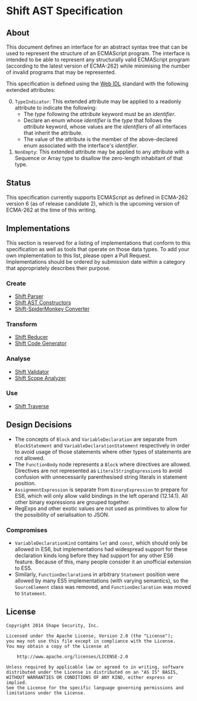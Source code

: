 Shift AST Specification
=======================


## About

This document defines an interface for an abstract syntax tree that can be used
to represent the structure of an ECMAScript program. The interface is intended
to be able to represent any structurally valid ECMAScript program (according to
the latest version of ECMA-262) while minimising the number of invalid programs
that may be represented.

This specification is defined using the [Web IDL](http://www.w3.org/TR/WebIDL/)
standard with the following extended attributes:

0. `TypeIndicator`: This extended attribute may be applied to a readonly
   attribute to indicate the following:
     * The *type* following the *attribute* keyword must be an *identifier*.
     * Declare an enum whose *identifier* is the *type* that follows the
       *attribute* keyword, whose values are the *identifier*s of all
       interfaces that inherit the attribute.
     * The value of the attribute is the member of the above-declared enum
       associated with the interface's *identifier*.
0. `NonEmpty`: This extended attribute may be applied to any attribute with a
   Sequence or Array type to disallow the zero-length inhabitant of that type.


## Status

This specification currently supports ECMAScript as defined in ECMA-262 version
6 (as of release candidate 2), which is the upcoming version of ECMA-262 at the
time of this writing.


## Implementations

This section is reserved for a listing of implementations that conform to this
specification as well as tools that operate on those data types. To add your
own implementation to this list, please open a Pull Request. Implementations
should be ordered by submission date within a category that appropriately
describes their purpose.

### Create

* [Shift Parser](https://github.com/shapesecurity/shift-parser-js)
* [Shift AST Constructors](https://github.com/shapesecurity/shift-ast-js)
* [Shift-SpiderMonkey Converter](https://github.com/shapesecurity/shift-spidermonkey-converter-js)

### Transform

* [Shift Reducer](https://github.com/shapesecurity/shift-reducer-js)
* [Shift Code Generator](https://github.com/shapesecurity/shift-codegen-js)

### Analyse

* [Shift Validator](https://github.com/shapesecurity/shift-validator-js)
* [Shift Scope Analyzer](https://github.com/shapesecurity/shift-scope-js)

### Use

* [Shift Traverse](https://github.com/Constellation/shift-traverse-js)


## Design Decisions

* The concepts of `Block` and `VariableDeclaration` are separate from
  `BlockStatement` and `VariableDeclarationStatement` respectively in order to
  avoid usage of those statements where other types of statements are not
  allowed.
* The `FunctionBody` node represents a `Block` where directives are allowed.
  Directives are not represented as `LiteralStringExpression`s to avoid
  confusion with unnecessarily parenthesised string literals in statement
  position.
* `AssignmentExpression` is separate from `BinaryExpression` to prepare for
  ES6, which will only allow valid bindings in the left operand (12.14.1). All
  other binary expressions are grouped together.
* RegExps and other exotic values are not used as primitives to allow for the
  possibility of serialisation to JSON.

### Compromises

* `VariableDeclarationKind` contains `let` and `const`, which should only be
  allowed in ES6, but implementations had widespread support for these
  declaration kinds long before they had support for any other ES6 feature.
  Because of this, many people consider it an unofficial extension to ES5.
* Similarly, `FunctionDeclaration`s in arbitrary `Statement` position were
  allowed by many ES5 implementations (with varying semantics), so the
  `SourceElement` class was removed, and `FunctionDeclaration` was moved to
  `Statement`.


## License

    Copyright 2014 Shape Security, Inc.

    Licensed under the Apache License, Version 2.0 (the "License");
    you may not use this file except in compliance with the License.
    You may obtain a copy of the License at

        http://www.apache.org/licenses/LICENSE-2.0

    Unless required by applicable law or agreed to in writing, software
    distributed under the License is distributed on an "AS IS" BASIS,
    WITHOUT WARRANTIES OR CONDITIONS OF ANY KIND, either express or implied.
    See the License for the specific language governing permissions and
    limitations under the License.

